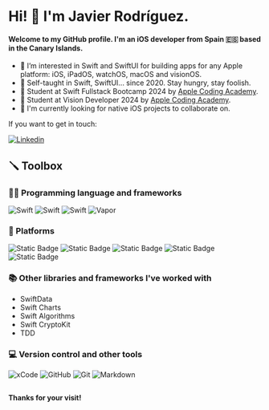 # Hi! 👋 I'm Javier Rodríguez.

#### Welcome to my GitHub profile. I'm an iOS developer from Spain 🇪🇸 based in the Canary Islands.

- 👀 I’m interested in Swift and SwiftUI for building apps for any Apple platform: iOS, iPadOS, watchOS, macOS and visionOS.
- 🌱 Self-taught in Swift, SwiftUI... since 2020. Stay hungry, stay foolish.
- 🌱 Student at Swift Fullstack Bootcamp 2024 by [Apple Coding Academy](https://acoding.academy).
- 🌱 Student at Vision Developer 2024 by [Apple Coding Academy](https://acoding.academy).
- 🤝 I'm currently looking for native iOS projects to collaborate on.

If you want to get in touch:

[![Linkedin](https://img.shields.io/badge/LinkedIn-0077B5?style=for-the-badge&logo=linkedin&logoColor=white)](https://www.linkedin.com/in/javier-rodríguez-gómez-530ab12a5/)


## 🪛 Toolbox

### 🧑‍💻 Programming language and frameworks

![Swift](https://img.shields.io/badge/SWIFT-E34F26?style=for-the-badge&logo=swift&logoColor=white)
![Swift](https://img.shields.io/badge/SWIFTUI-E34F26?style=for-the-badge&logo=swift&logoColor=white)
![Swift](https://img.shields.io/badge/UIKIT-E34F26?style=for-the-badge&logo=swift&logoColor=white)
![Vapor](https://img.shields.io/badge/vapor-4B4BDA?style=for-the-badge&logo=vapor&logoColor=white)


### 📲 Platforms

![Static Badge](https://img.shields.io/badge/iOS-15.0+-blue)
![Static Badge](https://img.shields.io/badge/iPadOS-15.0+-blue)
![Static Badge](https://img.shields.io/badge/macOS-12.0+-blue)
![Static Badge](https://img.shields.io/badge/watchOS-8.0+-blue)
![Static Badge](https://img.shields.io/badge/visionOS-1.0+-blue)


### 📚 Other libraries and frameworks I've worked with

- SwiftData
- Swift Charts
- Swift Algorithms
- Swift CryptoKit
- TDD


### 💻 Version control and other tools

![xCode](https://img.shields.io/badge/xcode%20-%232B2B30.svg?&style=for-the-badge&logo=xCode&logoColor=007ACC) 
![GitHub](https://img.shields.io/badge/GitHub%20-%23181717.svg?&style=for-the-badge&logo=GitHub&logoColor=FFFFFF)
![Git](https://img.shields.io/badge/Git%20-%23302F2F.svg?&style=for-the-badge&logo=Git&logoColor=F05032) 
![Markdown](https://img.shields.io/badge/markdown-%23000000.svg?&style=for-the-badge&logo=markdown&logoColor=white)

##

#### Thanks for your visit!